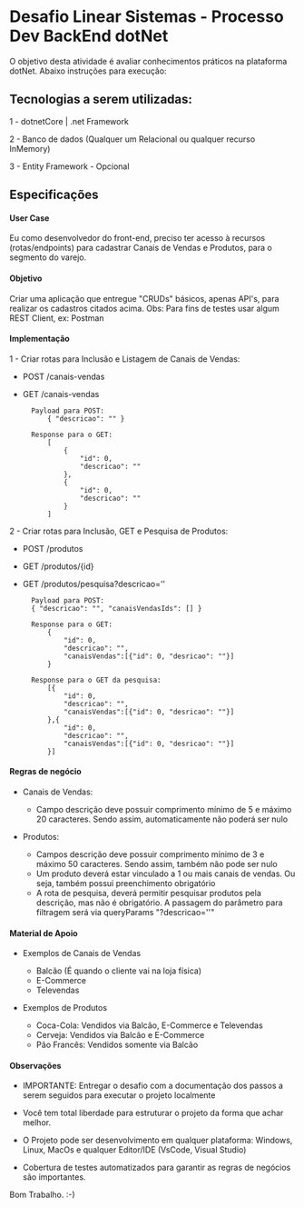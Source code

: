 # Desafio Linear Sistemas - Processo Dev BackEnd dotNet

O objetivo desta atividade é avaliar conhecimentos práticos na plataforma dotNet. Abaixo instruções para execução:

## Tecnologias a serem utilizadas:

1 - dotnetCore | .net Framework

2 - Banco de dados (Qualquer um Relacional ou qualquer recurso InMemory)

3 - Entity Framework - Opcional

## Especificações

#### User Case
Eu como desenvolvedor do front-end, preciso ter acesso à recursos (rotas/endpoints) para cadastrar Canais de Vendas e Produtos, para o segmento do varejo.

#### Objetivo
Criar uma aplicação que entregue "CRUDs" básicos, apenas API's, para realizar os cadastros citados acima. Obs: Para fins de testes usar algum REST Client, ex: Postman

#### Implementação
1 - Criar rotas para Inclusão e Listagem de Canais de Vendas:
- POST /canais-vendas
- GET /canais-vendas
    
        Payload para POST:
            { "descricao": "" }

        Response para o GET:
            [
                {
                    "id": 0,
                    "descricao": ""
                },
                {
                    "id": 0,
                    "descricao": ""
                }
            ]

2 - Criar rotas para Inclusão, GET e Pesquisa de Produtos:
- POST /produtos
- GET /produtos/{id}
- GET /produtos/pesquisa?descricao=''

        Payload para POST:
        { "descricao": "", "canaisVendasIds": [] }

        Response para o GET:
            { 
                "id": 0, 
                "descricao": "", 
                "canaisVendas":[{"id": 0, "desricao": ""}] 
            }
        
        Response para o GET da pesquisa:
            [{
                "id": 0, 
                "descricao": "", 
                "canaisVendas":[{"id": 0, "desricao": ""}] 
            },{ 
                "id": 0, 
                "descricao": "", 
                "canaisVendas":[{"id": 0, "desricao": ""}] 
            }]
        
#### Regras de negócio
- Canais de Vendas:
  - Campo descrição deve possuir comprimento mínimo de 5 e máximo 20 caracteres. Sendo assim, automaticamente não poderá ser nulo


- Produtos:
  - Campos descrição deve possuir comprimento mínimo de 3 e máximo 50 caracteres. Sendo assim, também não pode ser nulo
  - Um produto deverá estar vinculado a 1 ou mais canais de vendas. Ou seja, também possui preenchimento obrigatório
  - A rota de pesquisa, deverá permitir pesquisar produtos pela descrição, mas não é obrigatório. A passagem do parâmetro para filtragem será via queryParams "?descricao=''"

#### Material de Apoio
- Exemplos de Canais de Vendas
  - Balcão (É quando o cliente vai na loja física)
  - E-Commerce
  - Televendas

- Exemplos de Produtos
   - Coca-Cola: Vendidos via Balcão, E-Commerce e Televendas
   - Cerveja: Vendidos via Balcão e E-Commerce 
   - Pão Francês: Vendidos somente via Balcão
   

#### Observações
- IMPORTANTE: Entregar o desafio com a documentação dos passos a serem seguidos para executar o projeto localmente

- Você tem total liberdade para estruturar o projeto da forma que achar melhor.

- O Projeto pode ser desenvolvimento em qualquer plataforma: Windows, Linux, MacOs e qualquer Editor/IDE (VsCode, Visual Studio) 

- Cobertura de testes automatizados para garantir as regras de negócios são importantes.


Bom Trabalho. :-)




